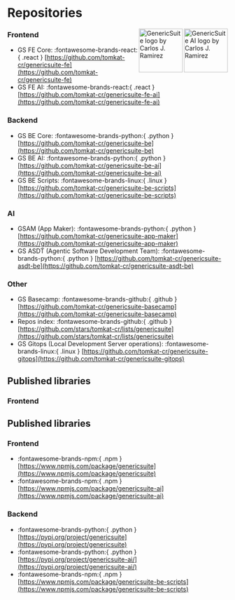 # Repositories

<img 
    align="right"
    width="100"
    height="100"
    src="../images/gs_ai_logo_circle.svg"
    title="GenericSuite AI logo by Carlos J. Ramirez"
/>
<img 
    align="right"
    width="100"
    height="100"
    src="../images/gs_logo_circle.svg"
    title="GenericSuite logo by Carlos J. Ramirez"
/>

### Frontend

* GS FE Core: :fontawesome-brands-react:{ .react } [https://github.com/tomkat-cr/genericsuite-fe](https://github.com/tomkat-cr/genericsuite-fe)
* GS FE AI: :fontawesome-brands-react:{ .react } [https://github.com/tomkat-cr/genericsuite-fe-ai](https://github.com/tomkat-cr/genericsuite-fe-ai)

### Backend

* GS BE Core: :fontawesome-brands-python:{ .python } [https://github.com/tomkat-cr/genericsuite-be](https://github.com/tomkat-cr/genericsuite-be)
* GS BE AI: :fontawesome-brands-python:{ .python } [https://github.com/tomkat-cr/genericsuite-be-ai](https://github.com/tomkat-cr/genericsuite-be-ai)
* GS BE Scripts: :fontawesome-brands-linux:{ .linux } [https://github.com/tomkat-cr/genericsuite-be-scripts](https://github.com/tomkat-cr/genericsuite-be-scripts)

### AI

* GSAM (App Maker): :fontawesome-brands-python:{ .python } [https://github.com/tomkat-cr/genericsuite-app-maker](https://github.com/tomkat-cr/genericsuite-app-maker)
* GS ASDT (Agentic Software Development Team): :fontawesome-brands-python:{ .python } [https://github.com/tomkat-cr/genericsuite-asdt-be](https://github.com/tomkat-cr/genericsuite-asdt-be)

### Other

* GS Basecamp: :fontawesome-brands-github:{ .github } [https://github.com/tomkat-cr/genericsuite-basecamp](https://github.com/tomkat-cr/genericsuite-basecamp)
* Repos index: :fontawesome-brands-github:{ .github } [https://github.com/stars/tomkat-cr/lists/genericsuite](https://github.com/stars/tomkat-cr/lists/genericsuite)
* GS Gitops (Local Development Server operations): :fontawesome-brands-linux:{ .linux } [https://github.com/tomkat-cr/genericsuite-gitops](https://github.com/tomkat-cr/genericsuite-gitops)

## Published libraries

### Frontend

## Published libraries

### Frontend

* :fontawesome-brands-npm:{ .npm } [https://www.npmjs.com/package/genericsuite](https://www.npmjs.com/package/genericsuite)
* :fontawesome-brands-npm:{ .npm } [https://www.npmjs.com/package/genericsuite-ai](https://www.npmjs.com/package/genericsuite-ai)

### Backend

* :fontawesome-brands-python:{ .python } [https://pypi.org/project/genericsuite](https://pypi.org/project/genericsuite)
* :fontawesome-brands-python:{ .python } [https://pypi.org/project/genericsuite-ai/](https://pypi.org/project/genericsuite-ai/)
* :fontawesome-brands-npm:{ .npm } [https://www.npmjs.com/package/genericsuite-be-scripts](https://www.npmjs.com/package/genericsuite-be-scripts)
